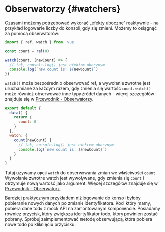 # Obserwatorzy {#watchers}

Czasami możemy potrzebować wykonać „efekty uboczne” reaktywnie - na przykład logowanie liczby do konsoli, gdy się zmieni. Możemy to osiągnąć za pomocą obserwatorów:

<div class="composition-api">

```js
import { ref, watch } from 'vue'

const count = ref(0)

watch(count, (newCount) => {
  // tak, console.log() jest efektem ubocznym
  console.log(`new count is: ${newCount}`)
})
```

`watch()` może bezpośrednio obserwować ref, a wywołanie zwrotne jest uruchamiane za każdym razem, gdy zmienia się wartość `count`. `watch()` może również obserwować inne typy źródeł danych - więcej szczegółów znajduje się w  <a target="_blank" href="/guide/essentials/watchers.html">Przewodnik - Obserwatorzy</a>.

</div>
<div class="options-api">

```js
export default {
  data() {
    return {
      count: 0
    }
  },
  watch: {
    count(newCount) {
      // tak, console.log() jest efektem ubocznym
      console.log(`new count is: ${newCount}`)
    }
  }
}
```

Tutaj używamy opcji `watch` do obserwowania zmian we właściwości `count`. Wywołanie zwrotne watch jest wywoływane, gdy zmienia się `count` i otrzymuje nową wartość jako argument. Więcej szczegółów znajduje się w <a target="_blank" href="/guide/essentials/watchers.html">Przewodnik - Obserwatorz</a>.

</div>

Bardziej praktycznym przykładem niż logowanie do konsoli byłoby pobieranie nowych danych po zmianie identyfikatora. Kod, który mamy, pobiera dane todo z mock API na zamontowanym komponencie. Posiadamy również przycisk, który zwiększa identyfikator todo, który powinien zostać pobrany. Spróbuj zaimplementować metodę obserwującą, która pobiera nowe todo po kliknięciu przycisku.